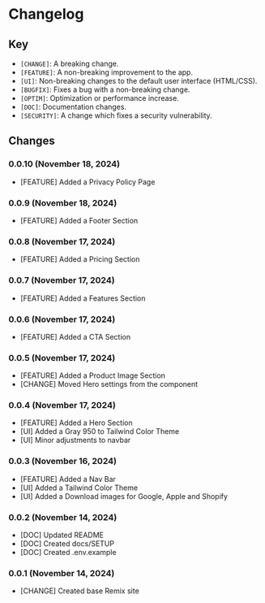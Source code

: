 # Changelog

## Key

* `[CHANGE]`: A breaking change. 
* `[FEATURE]`: A non-breaking improvement to the app. 
* `[UI]`: Non-breaking changes to the default user interface (HTML/CSS).
* `[BUGFIX]`: Fixes a bug with a non-breaking change.
* `[OPTIM]`: Optimization or performance increase.
* `[DOC]`: Documentation changes.
* `[SECURITY]`: A change which fixes a security vulnerability.


## Changes

### 0.0.10 (November 18, 2024)

* [FEATURE] Added a Privacy Policy Page

### 0.0.9 (November 18, 2024)

* [FEATURE] Added a Footer Section

### 0.0.8 (November 17, 2024)

* [FEATURE] Added a Pricing Section

### 0.0.7 (November 17, 2024)

* [FEATURE] Added a Features Section

### 0.0.6 (November 17, 2024)

* [FEATURE] Added a CTA Section

### 0.0.5 (November 17, 2024)

* [FEATURE] Added a Product Image Section
* [CHANGE] Moved Hero settings from the component 

### 0.0.4 (November 17, 2024)

* [FEATURE] Added a Hero Section
* [UI] Added a Gray 950 to Tailwind Color Theme
* [UI] Minor adjustments to navbar

### 0.0.3 (November 16, 2024)

* [FEATURE] Added a Nav Bar
* [UI] Added a Tailwind Color Theme
* [UI] Added a Download images for Google, Apple and Shopify

### 0.0.2 (November 14, 2024)

* [DOC] Updated README
* [DOC] Created docs/SETUP
* [DOC] Created .env.example

### 0.0.1 (November 14, 2024)

* [CHANGE] Created base Remix site